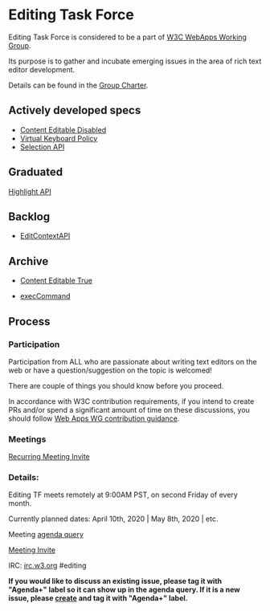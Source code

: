Editing Task Force
=================

Editing Task Force is considered to be a part of [W3C WebApps Working Group](https://w3c.github.io/webappswg/). 

Its purpose is to gather and incubate emerging issues in the area of rich text editor development. 

Details can be found in the [Group Charter](https://github.com/w3c/editing/blob/gh-pages/CHARTER.md).

## Actively developed specs

* [Content Editable Disabled](https://github.com/w3c/editing/blob/gh-pages/Active%20Documents/contentEditableDisabled.html)
* [Virtual Keyboard Policy ](https://github.com/MicrosoftEdge/MSEdgeExplainers/blob/master/VirtualKeyboardPolicy/explainer.md)
* [Selection API](https://w3c.github.io/selection-api/)

## Graduated
[Highlight API](https://drafts.csswg.org/css-highlight-api-1/)

## Backlog
* [EditContextAPI](https://github.com/MicrosoftEdge/MSEdgeExplainers/blob/master/EditContext/explainer.md)

## Archive

* [Content Editable True](http://w3c.github.io/editing/contentEditableTrue.html)

* [execCommand](http://w3c.github.io/editing/execCommand.html)

## Process

### Participation
Participation from ALL who are passionate about writing text editors on the web or have a question/suggestion on the topic is welcomed!

There are couple of things you should know before you proceed.

In accordance with W3C contribution requirements, if you intend to create PRs and/or spend a significant amount of time on these discussions, you should follow [Web Apps WG contribution guidance](https://github.com/w3c/editing/blob/gh-pages/CONTRIBUTING.md).


### Meetings
[Recurring Meeting Invite](https://calendar.google.com/event?action=TEMPLATE&tmeid=MDRhYWhjY2NjdnE0Y2RyY2l2N2oybTdnZmVfMjAyMDAzMTNUMTYwMDAwWiBnbHl1a0BtaWNyb3NvZnQuY29t&tmsrc=glyuk%40microsoft.com&scp=ALL)


### Details:
Editing TF meets remotely at 9:00AM PST, on second Friday of every month.

Currently planned dates: April 10th, 2020 | May 8th, 2020 | etc.

Meeting [agenda query](https://nam06.safelinks.protection.outlook.com/?url=https%3A%2F%2Fgithub.com%2Fw3c%2Fediting%2Flabels%2FAgenda%252B&data=02%7C01%7CGrisha.Lyukshin%40microsoft.com%7C1c13e99db18e4385fa7808d7aecb5856%7C72f988bf86f141af91ab2d7cd011db47%7C1%7C0%7C637170061429746119&sdata=%2FlrhPGBZEnldazXwcv6ZwY%2BderREvECHD6cSKeuuIUY%3D&reserved=0)

[Meeting Invite](https://calendar.google.com/event?action=TEMPLATE&tmeid=MDRhYWhjY2NjdnE0Y2RyY2l2N2oybTdnZmVfMjAyMDAzMTNUMTYwMDAwWiBnbHl1a0BtaWNyb3NvZnQuY29t&tmsrc=glyuk%40microsoft.com&scp=ALL)

IRC:
[irc.w3.org](https://nam06.safelinks.protection.outlook.com/?url=http%3A%2F%2Firc.w3.org%2F&data=02%7C01%7CGrisha.Lyukshin%40microsoft.com%7C1c13e99db18e4385fa7808d7aecb5856%7C72f988bf86f141af91ab2d7cd011db47%7C1%7C0%7C637170061429766112&sdata=Ar3vWCkYOxfk1j3vX4wLiui%2FiTqsuzlVXi1UI8wF0lY%3D&reserved=0)
#editing

**If you would like to discuss an existing issue, please tag it with "Agenda+" label so it can show up in the agenda query. If it is a new issue, please [create](https://github.com/w3c/editing/issues/new) and tag it with "Agenda+" label.**
